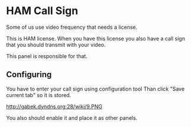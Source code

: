 # HAM Call Sign #

Some of us use video frequency that needs a license.

This is HAM license.
When you have this license you also have a call sign that you should transmit with your video.

This panel is responsible for that.

## Configuring ##

You have to enter your call sign using configuration tool
Than click "Save current tab" so it is stored.

http://gabek.dyndns.org:28/wiki/9.PNG

You also should enable it and place it as other panels.